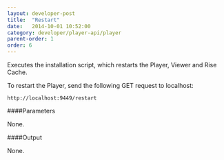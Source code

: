 ```yaml
---
layout: developer-post
title:  "Restart"
date:   2014-10-01 10:52:00
category: developer/player-api/player
parent-order: 1
order: 6
---
```


Executes the installation script, which restarts the Player, Viewer and Rise Cache.

To restart the Player, send the following GET request to localhost:

`http://localhost:9449/restart`

####Parameters

None.


####Output

None.